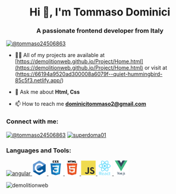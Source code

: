 <h1 align="center">Hi 👋, I'm Tommaso Dominici</h1>
<h3 align="center">A passionate frontend developer from Italy</h3>

<p align="left"> <a href="https://twitter.com/@tommaso24506863" target="blank"><img src="https://img.shields.io/twitter/follow/@tommaso24506863?logo=twitter&style=for-the-badge" alt="@tommaso24506863" /></a> </p>

- 👨‍💻 All of my projects are available at [https://demolitionweb.github.io/Project/Home.html](https://demolitionweb.github.io/Project/Home.html) or visit at (https://66194a9520ad300008a6079f--quiet-hummingbird-85c5f3.netlify.app/)

- 💬 Ask me about **Html, Css**

- 📫 How to reach me **dominicitommaso2@gmail.com**

<h3 align="left">Connect with me:</h3>
<p align="left">
<a href="https://twitter.com/@tommaso24506863" target="blank"><img align="center" src="https://raw.githubusercontent.com/rahuldkjain/github-profile-readme-generator/master/src/images/icons/Social/twitter.svg" alt="@tommaso24506863" height="30" width="40" /></a>
<a href="https://instagram.com/superdoma01" target="blank"><img align="center" src="https://raw.githubusercontent.com/rahuldkjain/github-profile-readme-generator/master/src/images/icons/Social/instagram.svg" alt="superdoma01" height="30" width="40" /></a>
</p>

<h3 align="left">Languages and Tools:</h3>
<p align="left"> <a href="https://angular.io" target="_blank" rel="noreferrer"> <img src="https://angular.io/assets/images/logos/angular/angular.svg" alt="angular" width="40" height="40"/> </a> <a href="https://www.cprogramming.com/" target="_blank" rel="noreferrer"> <img src="https://raw.githubusercontent.com/devicons/devicon/master/icons/c/c-original.svg" alt="c" width="40" height="40"/> </a> <a href="https://www.w3schools.com/css/" target="_blank" rel="noreferrer"> <img src="https://raw.githubusercontent.com/devicons/devicon/master/icons/css3/css3-original-wordmark.svg" alt="css3" width="40" height="40"/> </a> <a href="https://www.w3.org/html/" target="_blank" rel="noreferrer"> <img src="https://raw.githubusercontent.com/devicons/devicon/master/icons/html5/html5-original-wordmark.svg" alt="html5" width="40" height="40"/> </a> <a href="https://developer.mozilla.org/en-US/docs/Web/JavaScript" target="_blank" rel="noreferrer"> <img src="https://raw.githubusercontent.com/devicons/devicon/master/icons/javascript/javascript-original.svg" alt="javascript" width="40" height="40"/> </a> <a href="https://reactjs.org/" target="_blank" rel="noreferrer"> <img src="https://raw.githubusercontent.com/devicons/devicon/master/icons/react/react-original-wordmark.svg" alt="react" width="40" height="40"/> </a> <a href="https://vuejs.org/" target="_blank" rel="noreferrer"> <img src="https://raw.githubusercontent.com/devicons/devicon/master/icons/vuejs/vuejs-original-wordmark.svg" alt="vuejs" width="40" height="40"/> </a> </p>

<p><img align="center" src="https://github-readme-stats.vercel.app/api/top-langs?username=demolitionweb&show_icons=true&locale=en&layout=compact" alt="demolitionweb" /></p>
